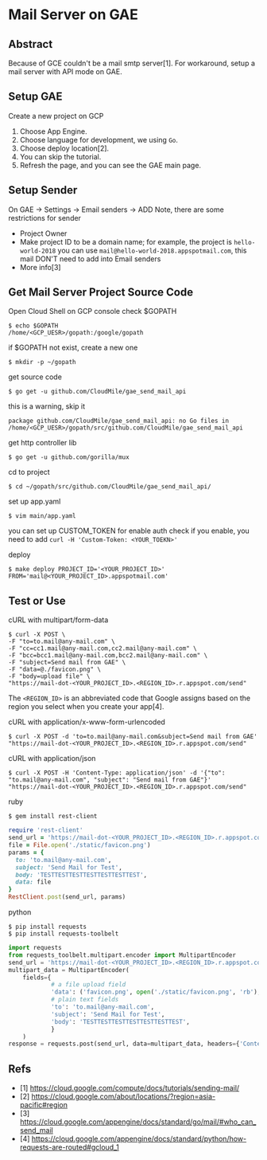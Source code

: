 # Mail Server on GAE

## Abstract

Because of GCE couldn't be a mail smtp server[1].
For workaround, setup a mail server with API mode on GAE.

## Setup GAE

Create a new project on GCP
1. Choose App Engine.
2. Choose language for development, we using `Go`.
3. Choose deploy location[2].
4. You can skip the tutorial.
5. Refresh the page, and you can see the GAE main page.

## Setup Sender
On GAE → Settings → Email senders → ADD
Note, there are some restrictions for sender

- Project Owner
- Make project ID to be a domain name; for example, the project is `hello-world-2018`
  you can use `mail@hello-world-2018.appspotmail.com`, this mail DON'T need to add into Email senders
- More info[3]


## Get Mail Server Project Source Code

Open Cloud Shell on GCP console
check $GOPATH
```shell
$ echo $GOPATH
/home/<GCP_UESR>/gopath:/google/gopath
```

if $GOPATH not exist, create a new one
```shell
$ mkdir -p ~/gopath
```

get source code
```shell
$ go get -u github.com/CloudMile/gae_send_mail_api
```

this is a warning, skip it
```shell
package github.com/CloudMile/gae_send_mail_api: no Go files in /home/<GCP_UESR>/gopath/src/github.com/CloudMile/gae_send_mail_api
```

get http controller lib
```shell
$ go get -u github.com/gorilla/mux
```

cd to project
```shell
$ cd ~/gopath/src/github.com/CloudMile/gae_send_mail_api/
```

set up app.yaml
```shell
$ vim main/app.yaml
```
you can set up CUSTOM_TOKEN for enable auth check
if you enable, you need to add `curl -H 'Custom-Token: <YOUR_TOEKN>' `

deploy
```shell
$ make deploy PROJECT_ID='<YOUR_PROJECT_ID>' FROM='mail@<YOUR_PROJECT_ID>.appspotmail.com'
```

## Test or Use
cURL with multipart/form-data
```shell
$ curl -X POST \
-F "to=to.mail@any-mail.com" \
-F "cc=cc1.mail@any-mail.com,cc2.mail@any-mail.com" \
-F "bcc=bcc1.mail@any-mail.com,bcc2.mail@any-mail.com" \
-F "subject=Send mail from GAE" \
-F "data=@./favicon.png" \
-F "body=upload file" \
"https://mail-dot-<YOUR_PROJECT_ID>.<REGION_ID>.r.appspot.com/send"
```
The `<REGION_ID>` is an abbreviated code that Google assigns based on the region you select when you create your app[4].


cURL with application/x-www-form-urlencoded
```shell
$ curl -X POST -d 'to=to.mail@any-mail.com&subject=Send mail from GAE' "https://mail-dot-<YOUR_PROJECT_ID>.<REGION_ID>.r.appspot.com/send"
```

cURL with application/json
```shell
$ curl -X POST -H 'Content-Type: application/json' -d '{"to": "to.mail@any-mail.com", "subject": "Send mail from GAE"}' "https://mail-dot-<YOUR_PROJECT_ID>.<REGION_ID>.r.appspot.com/send"
```

ruby
```shell
$ gem install rest-client
```

```ruby
require 'rest-client'
send_url = 'https://mail-dot-<YOUR_PROJECT_ID>.<REGION_ID>.r.appspot.com/send'
file = File.open('./static/favicon.png')
params = {
  to: 'to.mail@any-mail.com',
  subject: 'Send Mail for Test',
  body: 'TESTTESTTESTTESTTESTTESTTEST',
  data: file
}
RestClient.post(send_url, params)
```

python
```shell
$ pip install requests
$ pip install requests-toolbelt
```

```python
import requests
from requests_toolbelt.multipart.encoder import MultipartEncoder
send_url = 'https://mail-dot-<YOUR_PROJECT_ID>.<REGION_ID>.r.appspot.com/send'
multipart_data = MultipartEncoder(
    fields={
            # a file upload field
            'data': ('favicon.png', open('./static/favicon.png', 'rb'), 'text/plain'),
            # plain text fields
            'to': 'to.mail@any-mail.com',
            'subject': 'Send Mail for Test',
            'body': 'TESTTESTTESTTESTTESTTESTTEST',
            }
    )
response = requests.post(send_url, data=multipart_data, headers={'Content-Type': multipart_data.content_type})
```

## Refs
- [1] https://cloud.google.com/compute/docs/tutorials/sending-mail/
- [2] https://cloud.google.com/about/locations/?region=asia-pacific#region
- [3] https://cloud.google.com/appengine/docs/standard/go/mail/#who_can_send_mail
- [4] https://cloud.google.com/appengine/docs/standard/python/how-requests-are-routed#gcloud_1
